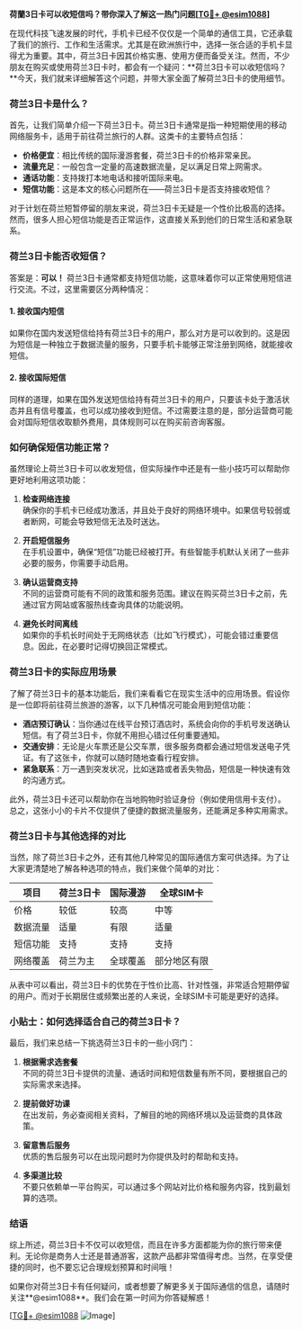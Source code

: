 **荷蘭3日卡可以收短信吗？带你深入了解这一热门问题[[TG💪+ @esim1088](https://t.me/s/esim1088)]**

在现代科技飞速发展的时代，手机卡已经不仅仅是一个简单的通信工具，它还承载了我们的旅行、工作和生活需求。尤其是在欧洲旅行中，选择一张合适的手机卡显得尤为重要。其中，荷兰3日卡因其价格实惠、使用方便而备受关注。然而，不少朋友在购买或使用荷兰3日卡时，都会有一个疑问：**荷兰3日卡可以收短信吗？**今天，我们就来详细解答这个问题，并带大家全面了解荷兰3日卡的使用细节。

### 荷兰3日卡是什么？

首先，让我们简单介绍一下荷兰3日卡。荷兰3日卡通常是指一种短期使用的移动网络服务卡，适用于前往荷兰旅行的人群。这类卡的主要特点包括：

- **价格便宜**：相比传统的国际漫游套餐，荷兰3日卡的价格非常亲民。
- **流量充足**：一般包含一定量的高速数据流量，足以满足日常上网需求。
- **通话功能**：支持拨打本地电话和接听国际来电。
- **短信功能**：这是本文的核心问题所在——荷兰3日卡是否支持接收短信？

对于计划在荷兰短暂停留的朋友来说，荷兰3日卡无疑是一个性价比极高的选择。然而，很多人担心短信功能是否正常运作，这直接关系到他们的日常生活和紧急联系。

### 荷兰3日卡能否收短信？

答案是：**可以！** 荷兰3日卡通常都支持短信功能，这意味着你可以正常使用短信进行交流。不过，这里需要区分两种情况：

#### 1. 接收国内短信
如果你在国内发送短信给持有荷兰3日卡的用户，那么对方是可以收到的。这是因为短信是一种独立于数据流量的服务，只要手机卡能够正常注册到网络，就能接收短信。

#### 2. 接收国际短信
同样的道理，如果在国外发送短信给持有荷兰3日卡的用户，只要该卡处于激活状态并且有信号覆盖，也可以成功接收到短信。不过需要注意的是，部分运营商可能会对国际短信收取额外费用，具体规则可以在购买前咨询客服。

### 如何确保短信功能正常？

虽然理论上荷兰3日卡可以收发短信，但实际操作中还是有一些小技巧可以帮助你更好地利用这项功能：

1. **检查网络连接**  
   确保你的手机卡已经成功激活，并且处于良好的网络环境中。如果信号较弱或者断网，可能会导致短信无法及时送达。

2. **开启短信服务**  
 在手机设置中，确保“短信”功能已经被打开。有些智能手机默认关闭了一些非必要的服务，你需要手动启用。

3. **确认运营商支持**  
 不同的运营商可能有不同的政策和服务范围。建议在购买荷兰3日卡之前，先通过官方网站或客服热线查询具体的功能说明。

4. **避免长时间离线**  
 如果你的手机长时间处于无网络状态（比如飞行模式），可能会错过重要信息。因此，在必要时记得切换回正常模式。

### 荷兰3日卡的实际应用场景

了解了荷兰3日卡的基本功能后，我们来看看它在现实生活中的应用场景。假设你是一位即将前往荷兰旅游的游客，以下几种情况可能会用到短信功能：

- **酒店预订确认**：当你通过在线平台预订酒店时，系统会向你的手机号发送确认短信。有了荷兰3日卡，你就不用担心错过任何重要通知。
- **交通安排**：无论是火车票还是公交车票，很多服务商都会通过短信发送电子凭证。有了这张卡，你就可以随时随地查看行程安排。
- **紧急联系**：万一遇到突发状况，比如迷路或者丢失物品，短信是一种快速有效的沟通方式。

此外，荷兰3日卡还可以帮助你在当地购物时验证身份（例如使用信用卡支付）。总之，这张小小的卡片不仅提供了便捷的数据流量服务，还能满足多种实用需求。

### 荷兰3日卡与其他选择的对比

当然，除了荷兰3日卡之外，还有其他几种常见的国际通信方案可供选择。为了让大家更清楚地了解各种选项的特点，我们来做个简单的对比：

| 项目         | 荷兰3日卡              | 国际漫游          | 全球SIM卡        |
|--------------|-----------------------|-------------------|------------------|
| 价格         | 较低                  | 较高              | 中等             |
| 数据流量      | 适量                  | 有限              | 适量             |
| 短信功能      | 支持                  | 支持              | 支持             |
| 网络覆盖      | 荷兰为主              | 全球覆盖          | 部分地区有限     |

从表中可以看出，荷兰3日卡的优势在于性价比高、针对性强，非常适合短期停留的用户。而对于长期居住或频繁出差的人来说，全球SIM卡可能是更好的选择。

### 小贴士：如何选择适合自己的荷兰3日卡？

最后，我们来总结一下挑选荷兰3日卡的一些小窍门：

1. **根据需求选套餐**  
   不同的荷兰3日卡提供的流量、通话时间和短信数量有所不同，要根据自己的实际需求来选择。

2. **提前做好功课**  
   在出发前，务必查阅相关资料，了解目的地的网络环境以及运营商的具体政策。

3. **留意售后服务**  
   优质的售后服务可以在出现问题时为你提供及时的帮助和支持。

4. **多渠道比较**  
   不要只依赖单一平台购买，可以通过多个网站对比价格和服务内容，找到最划算的选项。

### 结语

综上所述，荷兰3日卡不仅可以收短信，而且在许多方面都能为你的旅行带来便利。无论你是商务人士还是普通游客，这款产品都非常值得考虑。当然，在享受便捷的同时，也不要忘记合理规划预算和时间哦！

如果你对荷兰3日卡有任何疑问，或者想要了解更多关于国际通信的信息，请随时关注**@esim1088**。我们会在第一时间为你答疑解惑！

[[TG💪+ @esim1088](https://t.me/s/esim1088) ![Image](https://i.postimg.cc/4NQfJmqS/Snipaste-2025-05-13-00-14-12.png)]
